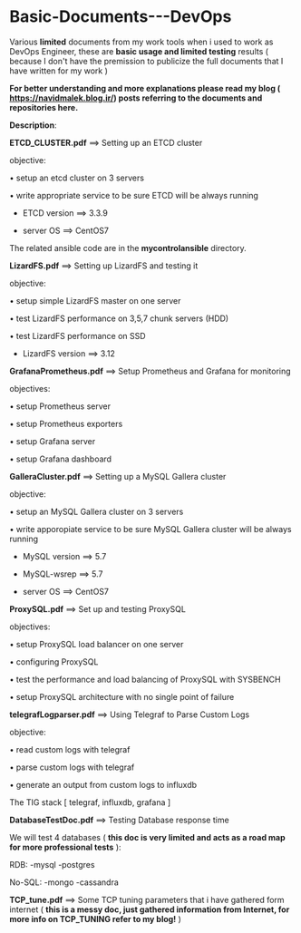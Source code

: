 # Basic-Documents---DevOps
Various **limited** documents from my work tools when i used to work as DevOps Engineer, these are **basic usage and limited testing** results ( because I don't have the premission to publicize the full documents that I have written for my work ) 

**For better understanding and more explanations please read my blog ( https://navidmalek.blog.ir/) posts referring to the documents and repositories here.**

**Description**:

**ETCD_CLUSTER.pdf** ==> Setting up an ETCD cluster

objective:

• setup an etcd cluster on 3 servers

• write appropriate service to be sure ETCD will be always running

- ETCD version ==> 3.3.9

- server OS ==> CentOS7

The related ansible code are in the **mycontrolansible** directory.


**LizardFS.pdf** ==> Setting up LizardFS and testing it

objective:

• setup simple LizardFS master on one server

• test LizardFS performance on 3,5,7 chunk servers (HDD)

• test LizardFS performance on SSD

- LizardFS version ==> 3.12


**GrafanaPrometheus.pdf** ==> Setup Prometheus and Grafana for monitoring

objectives:

• setup Prometheus server

• setup Prometheus exporters

• setup Grafana server

• setup Grafana dashboard

**GalleraCluster.pdf** ==> Setting up a MySQL Gallera cluster

objective:

• setup an MySQL Gallera cluster on 3 servers

• write apporopiate service to be sure MySQL Gallera cluster will be always running

- MySQL version ==> 5.7

- MySQL-wsrep ==> 5.7

- server OS ==> CentOS7

**ProxySQL.pdf** ==> Set up and testing ProxySQL

objectives:

• setup ProxySQL load balancer on one server

• configuring ProxySQL

• test the performance and load balancing of ProxySQL with SYSBENCH

• setup ProxySQL architecture with no single point of failure


**telegrafLogparser.pdf** ==> Using Telegraf to Parse Custom Logs

objective:

• read custom logs with telegraf

• parse custom logs with telegraf

• generate an output from custom logs to influxdb

The TIG stack [ telegraf, influxdb, grafana ]


**DatabaseTestDoc.pdf** ==> Testing Database response time

We will test 4 databases ( **this doc is very limited and acts as a road map for more professional tests** ):

RDB:
-mysql
-postgres

No-SQL:
-mongo
-cassandra

**TCP_tune.pdf** ==> Some TCP tuning parameters that i have gathered form internet ( **this is a messy doc, just gathered information from Internet, for more info on TCP_TUNING refer to my blog!** )


